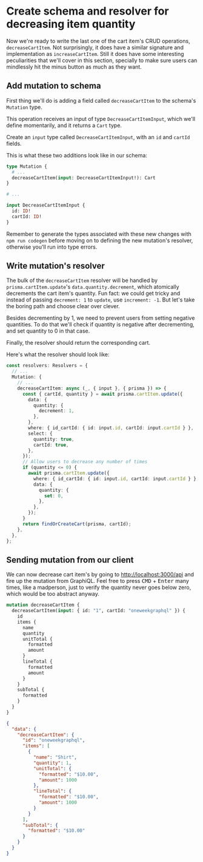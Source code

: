 # Create schema and resolver for decreasing item quantity

Now we're ready to write the last one of the cart item's CRUD operations, `decreaseCartItem`. Not surprisingly, it does have a similar signature and implementation as `increaseCartItem`. Still it does have some interesting peculiarities that we'll cover in this section, specially to make sure users can mindlessly hit the minus button as much as they want.

## Add mutation to schema

First thing we'll do is adding a field called `decreaseCartItem` to the schema's `Mutation` type.

This operation receives an input of type `DecreaseCartItemInput`, which we'll define momentarily, and it returns a `Cart` type.

Create an `input` type called `DecreaseCartItemInput`, with an `id` and `cartId` fields.

This is what these two additions look like in our schema:

```graphql
type Mutation {
  # ...
  decreaseCartItem(input: DecreaseCartItemInput!): Cart
}

# ...

input DecreaseCartItemInput {
  id: ID!
  cartId: ID!
}
```

Remember to generate the types associated with these new changes with `npm run codegen` before moving on to defining the new mutation's resolver, otherwise you'll run into type errors.

## Write mutation's resolver

The bulk of the `decreaseCartItem` resolver will be handled by `prisma.cartItem.update`'s `data.quantity.decrement`, which atomically decrements the cart item's quantity. Fun fact: we could get tricky and instead of passing `decrement: 1` to `update`, use `increment: -1`. But let's take the boring path and choose clear over clever.

Besides decrementing by 1, we need to prevent users from setting negative quantities. To do that we'll check if quantity is negative after decrementing, and set quantity to 0 in that case.

Finally, the resolver should return the corresponding cart.

Here's what the resolver should look like:

```ts
const resolvers: Resolvers = {
  // ...
  Mutation: {
    // ...
    decreaseCartItem: async (_, { input }, { prisma }) => {
      const { cartId, quantity } = await prisma.cartItem.update({
        data: {
          quantity: {
            decrement: 1,
          },
        },
        where: { id_cartId: { id: input.id, cartId: input.cartId } },
        select: {
          quantity: true,
          cartId: true,
        },
      });
      // Allow users to decrease any number of times
      if (quantity <= 0) {
        await prisma.cartItem.update({
          where: { id_cartId: { id: input.id, cartId: input.cartId } },
          data: {
            quantity: {
              set: 0,
            },
          },
        });
      }
      return findOrCreateCart(prisma, cartId);
    },
  },
};
```

## Sending mutation from our client

We can now decrease cart item's by going to [http://localhost:3000/api](http://localhost:3000/api) and fire up the mutation from GraphiQL. Feel free to press <kbd>CMD</kbd> + <kbd>Enter</kbd> many times, like a madperson, just to verify the quantity never goes below zero, which would be too abstract anyway.

```graphql
mutation decreaseCartItem {
  decreaseCartItem(input: { id: "1", cartId: "oneweekgraphql" }) {
    id
    items {
      name
      quantity
      unitTotal {
        formatted
        amount
      }
      lineTotal {
        formatted
        amount
      }
    }
    subTotal {
      formatted
    }
  }
}
```

```json
{
  "data": {
    "decreaseCartItem": {
      "id": "oneweekgraphql",
      "items": [
        {
          "name": "Shirt",
          "quantity": 1,
          "unitTotal": {
            "formatted": "$10.00",
            "amount": 1000
          },
          "lineTotal": {
            "formatted": "$10.00",
            "amount": 1000
          }
        }
      ],
      "subTotal": {
        "formatted": "$10.00"
      }
    }
  }
}
```

